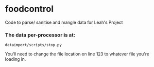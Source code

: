 # foodcontrol

Code to parse/ sanitise and mangle data for Leah's Project

### The data per-processor is at: 

```
dataimport/scripts/stop.py
```

You'll need to change the file location on line 123 to whatever file you're loading in.

